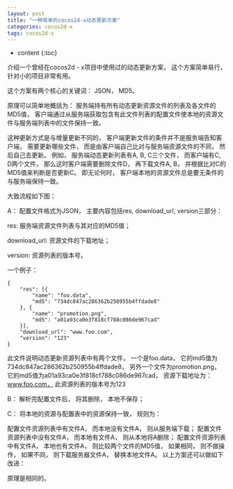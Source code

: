 ```yaml
---
layout: post
title: "一种简单的cocos2d-x动态更新方案"
categories: cocos2d-x
tags: cocos2d-x
---
```


* content
{:toc}


介绍一个曾经在cocos2d - x项目中使用过的动态更新方案， 这个方案简单易行， 针对小的项目非常有用。

这个方案有两个核心的关键词： JSON， MD5。

原理可以简单地概括为： 服务端持有所有动态更新资源文件的列表及各文件的MD5值， 客户端通过从服务端获取包含有此文件列表的配置文件使本地的资源文件与服务端列表中的文件保持一致。

这种更新方式是与增量更新不同的， 客户端更新文件的条件并不是服务端告知客户端， 需要更新哪些文件， 而是由客户端自己比对与服务端资源文件的不同， 然后自己去更新。 例如， 服务端动态更新列表有A, B, C三个文件， 而客户端有C, D两个文件， 那么这时客户端需要删除文件D， 再下载文件A, B， 并根据比对C的MD5值来判断是否更新C。 即无论何时， 客户端本地的资源文件总是要无条件的与服务端保持一致。

大致流程如下图：



A： 配置文件格式为JSON， 主要内容包括res, download_url, version三部分：

res: 服务端资源文件列表与其对应的MD5值；

download_url: 资源文件的下载地址；

version: 资源列表的版本号。

一个例子：
```
{
    "res": [{
        "name": "foo.data",
        "md5": "734dc847ac286362b250955b4ffdade8"
    }, {
        "name": "promotion.png",
        "md5": "a01a93ca0e3f818cf788c086de967cad"
    }],
    "download_url": "www.foo.com",
    "version": "123"
}
```
此文件说明动态更新资源列表中有两个文件， 一个是foo.data， 它的md5值为734dc847ac286362b250955b4ffdade8， 另外一个文件为promotion.png， 它的md5值为a01a93ca0e3f818cf788c086de967cad， 资源下载地址为： www.foo.com， 此资源列表的版本号为123

B： 解析完配置文件后， 将其删除， 本地不保存；

C： 将本地的资源与配置表中的资源保持一致， 规则为：

配置文件资源列表中有文件A， 而本地没有文件A， 则从服务端下载；
配置文件资源列表中没有文件A， 而本地有文件A， 则从本地将A删除；
配置文件资源列表中有文件A， 本地也有文件A， 则比较两个文件的MD5值， 如果相同， 则不做操作， 如果不同， 则下载服务器文件A， 替换本地文件A。
以上方案还可以做如下改进：



原理是相同的。